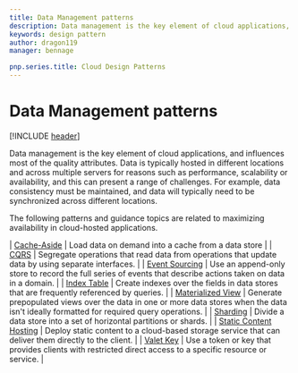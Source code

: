 ```yaml
---
title: Data Management patterns
description: Data management is the key element of cloud applications, and influences most of the quality attributes. Data is typically hosted in different locations and across multiple servers for reasons such as performance, scalability or availability, and this can present a range of challenges. For example, data consistency must be maintained, and data will typically need to be synchronized across different locations.
keywords: design pattern
author: dragon119
manager: bennage

pnp.series.title: Cloud Design Patterns
---
```


# Data Management patterns

[!INCLUDE [header](../_includes/header.md)]

Data management is the key element of cloud applications, and influences most of the quality attributes. Data is typically hosted in different locations and across multiple servers for reasons such as performance, scalability or availability, and this can present a range of challenges. For example, data consistency must be maintained, and data will typically need to be synchronized across different locations.

The following patterns and guidance topics are related to maximizing availability in cloud-hosted applications.

| [Cache-Aside](./cache-aside.md) | Load data on demand into a cache from a data store |
| [CQRS](./command-and-query-responsibility-segregation-cqrs.md) | Segregate operations that read data from operations that update data by using separate interfaces. |
| [Event Sourcing](./event-sourcing.md) | Use an append-only store to record the full series of events that describe actions taken on data in a domain. |
| [Index Table](./index-table.md) | Create indexes over the fields in data stores that are frequently referenced by queries. |
| [Materialized View](./materialized-view.md) | Generate prepopulated views over the data in one or more data stores when the data isn't ideally formatted for required query operations. |
| [Sharding](./sharding.md) | Divide a data store into a set of horizontal partitions or shards. |
| [Static Content Hosting](./static-content-hosting.md) | Deploy static content to a cloud-based storage service that can deliver them directly to the client. |
| [Valet Key](./valet-key.md) | Use a token or key that provides clients with restricted direct access to a specific resource or service. |